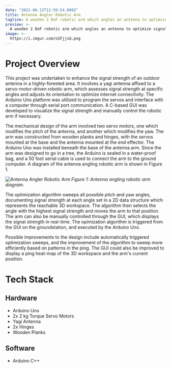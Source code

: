 ```yaml
---
date: "2021-06-12T11:50:54.000Z"
title: Antenna Angler Robotic Arm
tagline: A wooden 2 DoF robotic arm which angles an antenna to optimize signal strength in forested areas.
preview: >-
  A wooden 2 DoF robotic arm which angles an antenna to optimize signal strength in forested areas. Cover generated by DALLE-3.
image: >-
  https://i.imgur.com/oIFjjsQ.png
---
```


# Project Overview

This project was undertaken to enhance the signal strength of an outdoor antenna in a highly-forested area. It involves a yagi antenna affixed to a servo-motor-driven robotic arm, which assesses signal strength at specific angles and adjusts its orientation to optimize internet connectivity. The Arduino Uno platform was utilized to program the servos and interface with a computer through serial port communication. A C-based GUI was developed to visualize the signal strength and manually control the robotic arm if necessary.

The mechanical design of the arm involved two servo motors, one which modifies the pitch of the antenna, and another which modifies the yaw. The arm was constructed from wooden planks and hinges, with the servos mounted at the base and the antenna mounted at the end effector. The Arduino Uno was installed beneath the base of the antenna arm. Since the arm was designed to go in a tree, the Arduino is sealed in a water-proof bag, and a 50 foot serial cable is used to connect the arm to the ground computer. A diagram of the antenna angling robotic arm is shown in Figure 1.

![Antenna Angler Robotic Arm](https://i.imgur.com/UNprItT.png)
_Figure 1: Antenna angling robotic arm diagram._

The optimization algorithm sweeps all possible pitch and yaw angles, documenting signal strength at each angle set in a 2D data structure which represents the reachable 3D workspace. The algorithm then selects the angle with the highest signal strength and moves the arm to that position. The arm can also be manually controlled through the GUI, which displays the signal strength in real-time. The opimization algorithm is triggered from the GUI on the groundstation, and executed by the Arduino Uno.

Possible improvements to the design include automatically triggered optimization sweeps, and the improvement of the algorithm to sweep more efficiently based on patterns in the ping. The GUI could also be improved to display a ping heat-map of the 3D workspace and the arm's current position.

# Tech Stack

## Hardware

- Arduino Uno
- 2x 2 kg Torque Servo Motors
- Yagi Antenna
- 2x Hinges
- Wooden Planks

## Software

- Arduino C++
